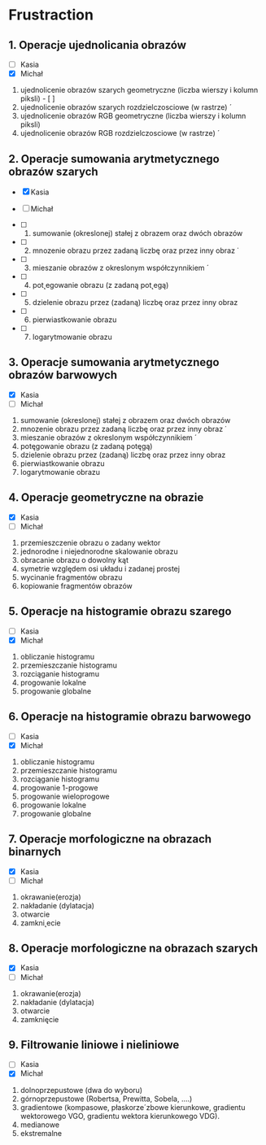 # Frustraction

## **1. Operacje ujednolicania obrazów** 
- [ ] Kasia 
- [x] Michał
1. ujednolicenie obrazów szarych geometryczne (liczba wierszy i kolumn piksli) - [ ]  
2. ujednolicenie obrazów szarych rozdzielczosciowe (w rastrze) ´
3. ujednolicenie obrazów RGB geometryczne (liczba wierszy i kolumn piksli)
4. ujednolicenie obrazów RGB rozdzielczosciowe (w rastrze) ´
## **2. Operacje sumowania arytmetycznego obrazów szarych** 
- [x] Kasia 
- [ ] Michał

- [ ] 1. sumowanie (okreslonej) stałej z obrazem oraz dwóch obrazów
- [ ] 2. mnozenie obrazu przez zadaną liczbę oraz przez inny obraz ˙
- [ ] 3. mieszanie obrazów z okreslonym współczynnikiem ´
- [ ] 4. pot˛egowanie obrazu (z zadaną pot˛egą)
- [ ] 5. dzielenie obrazu przez (zadaną) liczbę oraz przez inny obraz
- [ ] 6. pierwiastkowanie obrazu
- [ ] 7. logarytmowanie obrazu
## **3. Operacje sumowania arytmetycznego obrazów barwowych** 
- [x] Kasia 
- [ ] Michał
1. sumowanie (okreslonej) stałej z obrazem oraz dwóch obrazów
2. mnozenie obrazu przez zadaną liczbę oraz przez inny obraz ˙
3. mieszanie obrazów z okreslonym współczynnikiem ´
4. potęgowanie obrazu (z zadaną potęgą)
5. dzielenie obrazu przez (zadaną) liczbę oraz przez inny obraz
6. pierwiastkowanie obrazu
7. logarytmowanie obrazu
## **4. Operacje geometryczne na obrazie**
- [x] Kasia 
- [ ] Michał
1. przemieszczenie obrazu o zadany wektor
2. jednorodne i niejednorodne skalowanie obrazu
3. obracanie obrazu o dowolny kąt
4. symetrie względem osi układu i zadanej prostej
5. wycinanie fragmentów obrazu
6. kopiowanie fragmentów obrazów
## **5. Operacje na histogramie obrazu szarego** 
- [ ] Kasia 
- [x] Michał
1. obliczanie histogramu
2. przemieszczanie histogramu
3. rozciąganie histogramu
4. progowanie lokalne
5. progowanie globalne
## **6. Operacje na histogramie obrazu barwowego** 
- [ ] Kasia 
- [x] Michał
1. obliczanie histogramu
2. przemieszczanie histogramu
3. rozciąganie histogramu
4. progowanie 1-progowe
5. progowanie wieloprogowe
6. progowanie lokalne
7. progowanie globalne
## **7. Operacje morfologiczne na obrazach binarnych** 
- [x] Kasia 
- [ ] Michał
1. okrawanie(erozja)
2. nakładanie (dylatacja)
3. otwarcie
4. zamkni˛ecie
## **8. Operacje morfologiczne na obrazach szarych** 
- [x] Kasia 
- [ ] Michał
1. okrawanie(erozja)
2. nakładanie (dylatacja)
3. otwarcie
4. zamknięcie
## **9. Filtrowanie liniowe i nieliniowe** 
- [ ] Kasia 
- [x] Michał
1. dolnoprzepustowe (dwa do wyboru)
2. górnoprzepustowe (Robertsa, Prewitta, Sobela, ....)
3. gradientowe (kompasowe, płaskorze´zbowe kierunkowe, gradientu wektorowego VGO, gradientu
wektora kierunkowego VDG).
4. medianowe
5. ekstremalne
